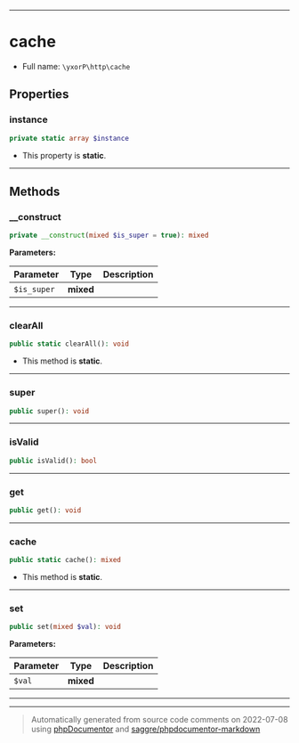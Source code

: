 ***

# cache





* Full name: `\yxorP\http\cache`



## Properties


### instance



```php
private static array $instance
```



* This property is **static**.


***

## Methods


### __construct



```php
private __construct(mixed $is_super = true): mixed
```








**Parameters:**

| Parameter | Type | Description |
|-----------|------|-------------|
| `$is_super` | **mixed** |  |




***

### clearAll



```php
public static clearAll(): void
```



* This method is **static**.







***

### super



```php
public super(): void
```











***

### isValid



```php
public isValid(): bool
```











***

### get



```php
public get(): void
```











***

### cache



```php
public static cache(): mixed
```



* This method is **static**.







***

### set



```php
public set(mixed $val): void
```








**Parameters:**

| Parameter | Type | Description |
|-----------|------|-------------|
| `$val` | **mixed** |  |




***


***
> Automatically generated from source code comments on 2022-07-08 using [phpDocumentor](http://www.phpdoc.org/) and [saggre/phpdocumentor-markdown](https://github.com/Saggre/phpDocumentor-markdown)
